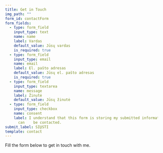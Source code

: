 ```yaml
---
title: Get in Touch
img_path: ""
form_id: contactForm
form_fields:
  - type: form_field
    input_type: text
    name: name
    label: Vardas
    default_value: Jūsų vardas
    is_required: true
  - type: form_field
    input_type: email
    name: email
    label: El. pašto adresas
    default_value: Jūsų el. pašto adresas
    is_required: true
  - type: form_field
    input_type: textarea
    name: message
    label: Žinutė
    default_value: Jūsų žinutė
  - type: form_field
    input_type: checkbox
    name: consent
    label: I understand that this form is storing my submitted information so I
      can	 be contacted.
submit_label: SIŲSTI
template: contact
---
```


Fill the form below to get in touch with me.
